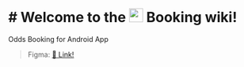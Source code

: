# # Welcome to the <img alt="odds-color-logo" src="https://github.com/oddsteam/oddsBooking-Android/wiki/assets/odds_logo.png" height="28px"> Booking wiki!

Odds Booking for Android App

> Figma: [🔗 Link!](https://www.figma.com/file/CqVmPIpZ5hYuQJgtBEl5rD/OddsBooking---Mobile)
